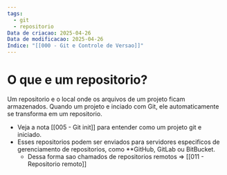 ```yaml
---
tags:
  - git
  - repositorio
Data de criacao: 2025-04-26
Data de modificacao: 2025-04-26
Indice: "[[000 - Git e Controle de Versao]]"
---
```

# O que e um repositorio?
Um repositorio e o local onde os arquivos de um projeto ficam armazenados. Quando um projeto e inciado com Git, ele automaticamente se transforma em um repositorio.
- Veja a nota [[005 - Git init]] para entender como um projeto git e iniciado.
- Esses repositorios podem ser enviados para servidores especificos de gerenciamento de repositorios, como **GitHub, GitLab ou BitBucket.
	- Dessa forma sao chamados de repositorios remotos => [[011 - Repositorio remoto]]